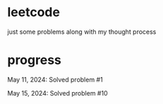 # leetcode
just some problems along with my thought process

# progress
May 11, 2024: Solved problem #1

May 15, 2024: Solved problem #10

